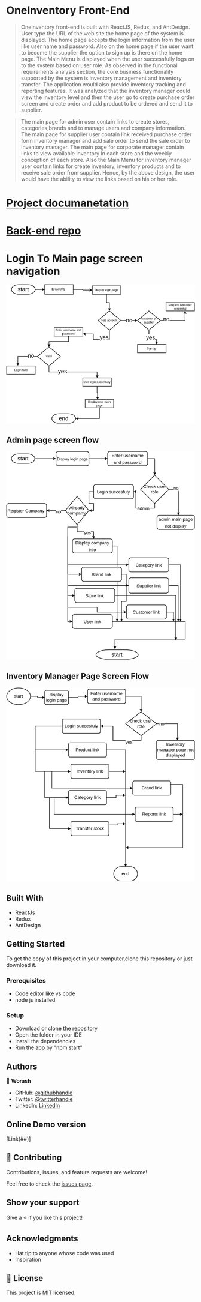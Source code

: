 # OneInventory Front-End

> OneInventory front-end is built with ReactJS, Redux, and AntDesign. User type the URL of the web site the home page of the system is displayed. The home page accepts the login information from the user like user name and password. Also on the home page if the user want to become the supplier the option to sign up is there on the home page. The Main Menu is displayed when the user successfully logs on to the system based on user role. As observed in the functional requirements analysis section, the core business functionality supported by the system is inventory management and inventory transfer.
> The application would also provide inventory tracking and reporting features. It was analyzed that the inventory manager could view the inventory level and then the user go to create purchase order screen and create order and add product to be ordered and send it to supplier.

> The main page for admin user contain links to create stores, categories,brands and to manage users and company information. The main page for supplier user contain link received purchase order form inventory manager and add sale order to send the sale order to inventory manager. The main page for corporate manager contain links to view available inventory in each store and the weekly conception of each store. Also the Main Menu for inventory manager user contain links for create inventory, inventory products and to receive sale order from supplier. Hence, by the above design, the user would have the ability to view the links based on his or her role.

# [Project documanetation](https://docs.google.com/document/d/1dBpQyxJ-X0bvCYcEpiOnKG3x9aaLZawS/edit?usp=sharing&ouid=112092182286642653827&rtpof=true&sd=true)

# [Back-end repo](https://github.com/worashf/online-inventory-management-system)

# Login To Main page screen navigation

![screenshot](/public/images/login-page-screen-flow.png)

## Admin page screen flow

![screenshot](/public/images/admin-page-screen-flow.png)

## Inventory Manager Page Screen Flow

![screenshot](/public/images/inventory-manager-screen-flow.png)

## Built With

- ReactJs
- Redux
- AntDesign

## Getting Started

To get the copy of this project in your computer,clone this repository or just download it.

### Prerequisites

- Code editor like vs code
- node js installed

### Setup

- Download or clone the repository
- Open the folder in your IDE
- Install the dependencies
- Run the app by "npm start"

## Authors

👤 **Worash**

- GitHub: [@githubhandle](https://github.com/worashf)
- Twitter: [@twitterhandle](https://twitter.com/WorashAboche)
- LinkedIn: [LinkedIn](https://www.linkedin.com/in/worash-abocherugn-a02219154/)

## Online Demo version

[Link(##)]

## 🤝 Contributing

Contributions, issues, and feature requests are welcome!

Feel free to check the [issues page](../../issues/).

## Show your support

Give a ⭐️ if you like this project!

## Acknowledgments

- Hat tip to anyone whose code was used
- Inspiration

## 📝 License

This project is [MIT](./MIT.md) licensed.
